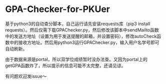 # GPA-Checker-for-PKUer
基于python3的自动查分脚本，自己运行请先安装requests库（pip3 install requests）。然后仅需下载GPAChecker.py，然后修改该脚本中sendMailto函数中的发送方地址（设置为用于发送提醒的邮箱，并设置密码），修改autoCheck函数中的接收方地址。然后用python3运行GPAChecker.py，输入用户名学号即可自动刷新。

由于数据来源是portal，所以双学位成绩暂时没办法查。又因为portal上的getGPA函数炸了，所以提示的信息可能不太完整，还请见谅。

有问题欢迎发issue～